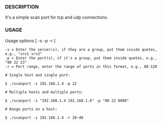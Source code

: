 ### DESCRIPTION

It's a simple scan port for tcp and udp connections.

### USAGE
Usage options [ -s -p -r ]

    -s = Enter the server(s), if they are a group, put them inside quotes, e.g., "srv1 srv2"
    -p = Enter the port(s), if it's a group, put them inside quotes, e.g., "80 22 23"
    -r = Port range, enter the range of ports in this format, e.g., 80-120

```vim
# Single host and single port:

$ ./scanport -s 192.168.1.4 -p 22

# Multiple hosts and multiple ports:

$ ./scanport -s "192.168.1.4 192.168.1.6" -p "80 22 8080"

# Range ports on a host:

$ ./scanport -s 192.168.1.4 -r 20-40 
```
